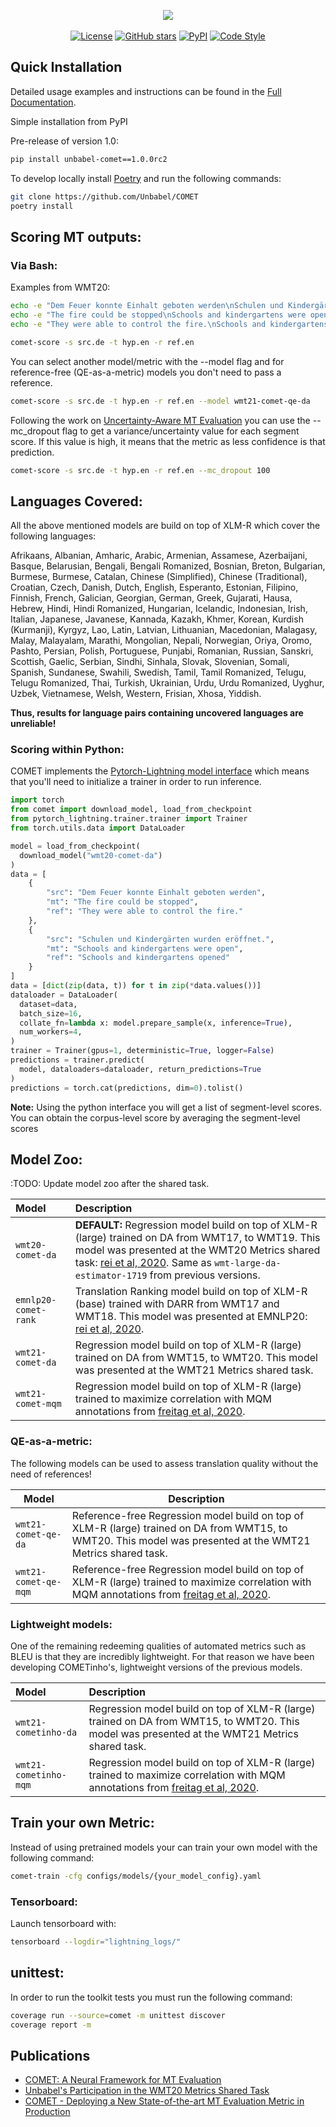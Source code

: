 <p align="center">
  <img src="https://raw.githubusercontent.com/Unbabel/COMET/master/docs/source/_static/img/COMET_lockup-dark.png">
  <br />
  <br />
  <a href="https://github.com/Unbabel/COMET/blob/master/LICENSE"><img alt="License" src="https://img.shields.io/github/license/Unbabel/COMET" /></a>
  <a href="https://github.com/Unbabel/COMET/stargazers"><img alt="GitHub stars" src="https://img.shields.io/github/stars/Unbabel/COMET" /></a>
  <a href=""><img alt="PyPI" src="https://img.shields.io/pypi/v/unbabel-comet" /></a>
  <a href="https://github.com/psf/black"><img alt="Code Style" src="https://img.shields.io/badge/code%20style-black-black" /></a>
</p>

## Quick Installation

Detailed usage examples and instructions can be found in the [Full Documentation](https://unbabel.github.io/COMET/html/index.html).

Simple installation from PyPI

Pre-release of version 1.0:
```bash
pip install unbabel-comet==1.0.0rc2
```

To develop locally install [Poetry](https://python-poetry.org/docs/#installation) and run the following commands:
```bash
git clone https://github.com/Unbabel/COMET
poetry install
```

## Scoring MT outputs:

### Via Bash:

Examples from WMT20:

```bash
echo -e "Dem Feuer konnte Einhalt geboten werden\nSchulen und Kindergärten wurden eröffnet." >> src.de
echo -e "The fire could be stopped\nSchools and kindergartens were open" >> hyp.en
echo -e "They were able to control the fire.\nSchools and kindergartens opened" >> ref.en
```

```bash
comet-score -s src.de -t hyp.en -r ref.en
```

You can select another model/metric with the --model flag and for reference-free (QE-as-a-metric) models you don't need to pass a reference.

```bash
comet-score -s src.de -t hyp.en -r ref.en --model wmt21-comet-qe-da
```

Following the work on [Uncertainty-Aware MT Evaluation]() you can use the --mc_dropout flag to get a variance/uncertainty value for each segment score. If this value is high, it means that the metric as less confidence is that prediction.

```bash
comet-score -s src.de -t hyp.en -r ref.en --mc_dropout 100
```

## Languages Covered:

All the above mentioned models are build on top of XLM-R which cover the following languages:

Afrikaans, Albanian, Amharic, Arabic, Armenian, Assamese, Azerbaijani, Basque, Belarusian, Bengali, Bengali Romanized, Bosnian, Breton, Bulgarian, Burmese, Burmese, Catalan, Chinese (Simplified), Chinese (Traditional), Croatian, Czech, Danish, Dutch, English, Esperanto, Estonian, Filipino, Finnish, French, Galician, Georgian, German, Greek, Gujarati, Hausa, Hebrew, Hindi, Hindi Romanized, Hungarian, Icelandic, Indonesian, Irish, Italian, Japanese, Javanese, Kannada, Kazakh, Khmer, Korean, Kurdish (Kurmanji), Kyrgyz, Lao, Latin, Latvian, Lithuanian, Macedonian, Malagasy, Malay, Malayalam, Marathi, Mongolian, Nepali, Norwegian, Oriya, Oromo, Pashto, Persian, Polish, Portuguese, Punjabi, Romanian, Russian, Sanskri, Scottish, Gaelic, Serbian, Sindhi, Sinhala, Slovak, Slovenian, Somali, Spanish, Sundanese, Swahili, Swedish, Tamil, Tamil Romanized, Telugu, Telugu Romanized, Thai, Turkish, Ukrainian, Urdu, Urdu Romanized, Uyghur, Uzbek, Vietnamese, Welsh, Western, Frisian, Xhosa, Yiddish.

**Thus, results for language pairs containing uncovered languages are unreliable!**

### Scoring within Python:

COMET implements the [Pytorch-Lightning model interface](https://pytorch-lightning.readthedocs.io/en/1.3.8/common/lightning_module.html) which means that you'll need to initialize a trainer in order to run inference.

```python
import torch
from comet import download_model, load_from_checkpoint
from pytorch_lightning.trainer.trainer import Trainer
from torch.utils.data import DataLoader

model = load_from_checkpoint(
  download_model("wmt20-comet-da")
)
data = [
    {
        "src": "Dem Feuer konnte Einhalt geboten werden",
        "mt": "The fire could be stopped",
        "ref": "They were able to control the fire."
    },
    {
        "src": "Schulen und Kindergärten wurden eröffnet.",
        "mt": "Schools and kindergartens were open",
        "ref": "Schools and kindergartens opened"
    }
]
data = [dict(zip(data, t)) for t in zip(*data.values())]
dataloader = DataLoader(
  dataset=data,
  batch_size=16,
  collate_fn=lambda x: model.prepare_sample(x, inference=True),
  num_workers=4,
)
trainer = Trainer(gpus=1, deterministic=True, logger=False)
predictions = trainer.predict(
  model, dataloaders=dataloader, return_predictions=True
)
predictions = torch.cat(predictions, dim=0).tolist()
```

**Note:** Using the python interface you will get a list of segment-level scores. You can obtain the corpus-level score by averaging the segment-level scores

## Model Zoo:

:TODO: Update model zoo after the shared task.

| Model              |               Description                        |
| :--------------------- | :------------------------------------------------ |
| `wmt20-comet-da` | **DEFAULT:** Regression model build on top of XLM-R (large) trained on DA from WMT17, to WMT19. This model was presented at the WMT20 Metrics shared task: [rei et al, 2020](https://aclanthology.org/2020.wmt-1.101.pdf). Same as `wmt-large-da-estimator-1719` from previous versions. |
| `emnlp20-comet-rank` | Translation Ranking model build on top of XLM-R (base) trained with DARR from WMT17 and WMT18. This model was presented at EMNLP20: [rei et al, 2020](https://aclanthology.org/2020.emnlp-main.213.pdf). |
| `wmt21-comet-da` | Regression model build on top of XLM-R (large) trained on DA from WMT15, to WMT20. This model was presented at the WMT21 Metrics shared task. |
| `wmt21-comet-mqm` | Regression model build on top of XLM-R (large) trained to maximize correlation with MQM annotations from [freitag et al, 2020](https://arxiv.org/pdf/2104.14478.pdf). |

### QE-as-a-metric:
The following models can be used to assess translation quality without the need of references! 

| Model              |               Description                        |
| -------------------- | -------------------------------- |
| `wmt21-comet-qe-da` | Reference-free Regression model build on top of XLM-R (large) trained on DA from WMT15, to WMT20. This model was presented at the WMT21 Metrics shared task. |
| `wmt21-comet-qe-mqm` | Reference-free Regression model build on top of XLM-R (large) trained to maximize correlation with MQM annotations from [freitag et al, 2020](https://arxiv.org/pdf/2104.14478.pdf). |

### Lightweight models:
One of the remaining redeeming qualities of automated metrics such as BLEU is that they are incredibly lightweight. For that reason we have been developing COMETinho's, lightweight versions of the previous models.

| Model              |               Description                        |
| :--------------------- | :------------------------------------------------ |
| `wmt21-cometinho-da` | Regression model build on top of XLM-R (large) trained on DA from WMT15, to WMT20. This model was presented at the WMT21 Metrics shared task. |
| `wmt21-cometinho-mqm` | Regression model build on top of XLM-R (large) trained to maximize correlation with MQM annotations from [freitag et al, 2020](https://arxiv.org/pdf/2104.14478.pdf). |

## Train your own Metric: 

Instead of using pretrained models your can train your own model with the following command:
```bash
comet-train -cfg configs/models/{your_model_config}.yaml
```

### Tensorboard:

Launch tensorboard with:
```bash
tensorboard --logdir="lightning_logs/"
```

## unittest:
In order to run the toolkit tests you must run the following command:

```bash
coverage run --source=comet -m unittest discover
coverage report -m
```

## Publications

- [COMET: A Neural Framework for MT Evaluation](https://www.aclweb.org/anthology/2020.emnlp-main.213)
- [Unbabel's Participation in the WMT20 Metrics Shared Task](https://aclanthology.org/2020.wmt-1.101/)
- [COMET - Deploying a New State-of-the-art MT Evaluation Metric in Production](https://www.aclweb.org/anthology/2020.amta-user.4)
